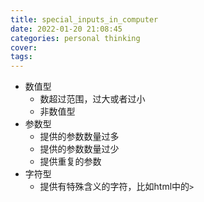 ```yaml
---
title: special_inputs_in_computer
date: 2022-01-20 21:08:45
categories: personal thinking
cover: 
tags:
---
```


- 数值型
  - 数超过范围，过大或者过小
  - 非数值型
- 参数型
  - 提供的参数数量过多
  - 提供的参数数量过少
  - 提供重复的参数
- 字符型
  - 提供有特殊含义的字符，比如html中的`>`
